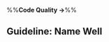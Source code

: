 <link rel="stylesheet" href="{{baseUrl}}/css/textbook.css">

<div class="website-content">

%%**Code Quality →**%%

## Guideline: Name Well

<div id="main">

<include src="introduction/embed.md" />
<include src="basic/embed.md" />
<include src="intermediate/embed.md" />

</div>

</div>
